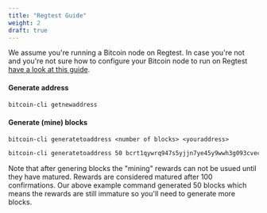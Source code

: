 ```yaml
---
title: "Regtest Guide"
weight: 2
draft: true
---
```


We assume you're running a Bitcoin node on Regtest. In case you're not and you're not sure how to configure your Bitcoin node to run on Regtest [have a look at this guide](/docs/running-bitcoin/#regtest).

#### Generate address

```bash
bitcoin-cli getnewaddress
```

#### Generate (mine) blocks

`bitcoin-cli generatetoaddress <number of blocks> <youraddress>`

```bash
bitcoin-cli generatetoaddress 50 bcrt1qywrq947s5yjjn7ye45y9wwh3g093cvec5fl9gn
```

Note that after genering blocks the "mining" rewards can not be usued until they have matured. Rewards are considered matured after 100 confirmations. Our above example command generated 50 blocks which means the rewards are still immature so you'll need to generate more blocks.